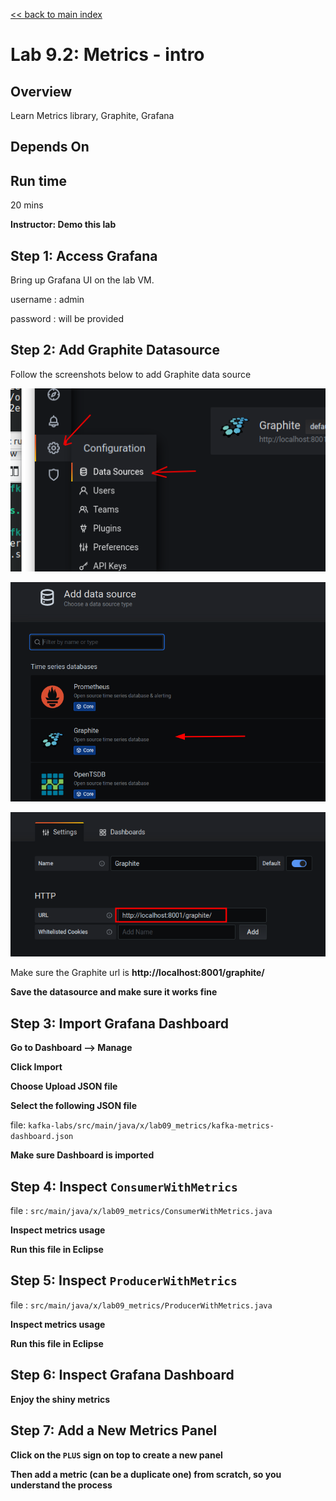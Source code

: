 <link rel='stylesheet' href='../assets/css/main.css'/>

[<< back to main index](../README.md)

# Lab 9.2: Metrics - intro

## Overview

Learn Metrics library, Graphite, Grafana

## Depends On

## Run time

20 mins

**Instructor: Demo this lab**

## Step 1: Access Grafana

Bring up Grafana UI on the lab VM.

username : admin

password : will be provided

## Step 2: Add Graphite Datasource

Follow the screenshots below to add Graphite data source

![](../assets/images/metrics-1.png)

![](../assets/images/metrics-2.png)

![](../assets/images/metrics-3.png)

Make sure the Graphite url is **http://localhost:8001/graphite/**

**Save the datasource and make sure it works fine**

## Step 3: Import Grafana Dashboard

**Go to Dashboard --> Manage**

**Click Import**

**Choose Upload JSON file**

**Select the following JSON file**

file: `kafka-labs/src/main/java/x/lab09_metrics/kafka-metrics-dashboard.json`

**Make sure Dashboard is imported**

## Step 4: Inspect `ConsumerWithMetrics`

file : `src/main/java/x/lab09_metrics/ConsumerWithMetrics.java`

**Inspect metrics usage**

**Run this file in Eclipse**

## Step 5: Inspect `ProducerWithMetrics`

file : `src/main/java/x/lab09_metrics/ProducerWithMetrics.java`

**Inspect metrics usage**

**Run this file in Eclipse**

## Step 6: Inspect Grafana Dashboard

**Enjoy the shiny metrics**

## Step 7: Add a New Metrics Panel

**Click on the `PLUS` sign on top to create a new panel**

**Then add a metric (can be a duplicate one) from scratch, so you understand the process**